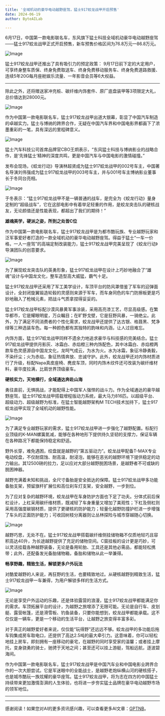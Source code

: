 ```yaml
---
title: '全域机动的豪华电动越野座驾，猛士917蛟龙战甲开启预售'
date: 2024-06-19
author: ByteAILab

---
```


6月17日，中国第一款电影联名车，东风旗下猛士科技全域机动豪华电动越野座驾——猛士917蛟龙战甲正式开启预售，新车预售价格区间为76.8万元—86.8万元。

![Image](https://image.jiqizhixin.com/uploads/editor/a8cc4bf6-851a-44ec-acef-b615530dca9b/1718609832970.jpeg)

猛士917蛟龙战甲还推出了具有吸引力的预定政策： 9月17日前下定的大定用户，可享终身整车质保、终身免费取送车、终身免费移动服务车、终身免费道路救援、连续5年20G每月座舱娱乐流量、一年影音会员等6大权益。

---
除此之外，还将赠送家冲充桩、碳纤维内饰套件、原厂底盘装甲等3项限定大礼，总价值达到28000元。

![Image](https://image.jiqizhixin.com/uploads/editor/63bd6332-e4cf-443f-a680-e35a25c06398/1718609833077.jpeg)

作为中国第一款电影联名车，猛士917蛟龙战甲出道大银幕，彰显了中国汽车制造的卓越实力。猛士与博纳的跨界合作，无疑在中国汽车界和中国电影界都画下了浓墨重彩的一笔，具有深远的里程碑意义。

![Image](https://image.jiqizhixin.com/uploads/editor/3a6b8151-69cb-4981-8905-df22244066f3/1718609833107.jpeg)

猛士汽车科技公司首席品牌官CBO王炯表示，“东风猛士科技与博纳影业的战略合作，是‘先锋猛士’精神的深度共鸣，更是中国汽车与中国电影的激情碰撞。”

发布会现场，《蛟龙行动》导演林超贤成为猛士917蛟龙战甲的002号车主，中国著名导演刘伟强成为猛士917蛟龙战甲的003号车主，并与001号车主博纳影业董事长于冬同台亮相。

![Image](https://image.jiqizhixin.com/uploads/editor/75554b5c-de15-4076-91f3-9e9509ad9531/1718609833137.jpeg)

于冬表示：“猛士917蛟龙战甲不是一辆普通的战车，是完全为《蛟龙行动》量身定制的“超级战车”，它在这部电影中有着举足轻重的作用，是蛟龙突击队的硬核战友，无论颜值还是性能表现，都超出了我们的期待！”

**雄魂美学，硬派之姿，所到之处皆C位**

作为中国第一款电影联名车，猛士917蛟龙战甲是为都市酷玩族、专业越野玩家和泛军事爱好者打造的一款全域机动的豪华电动越野座驾。得益于猛士“一车一价格，一人一座驾”的高端定制改装能力，猛士917蛟龙战甲完美呈现了《蛟龙行动》导演团队的创意要求。

![Image](https://image.jiqizhixin.com/uploads/editor/52195981-d3f0-4fce-a397-3805d9c2a63e/1718609833169.jpeg)

为了展现蛟龙突击队的英勇形象，猛士917蛟龙战甲在设计上巧妙地融合了“雄魂”设计与中国龙文化，整车造型高大威猛，霸气十足。

猛士917蛟龙战甲还采用了军工美学设计，车顶平台的防风罩借鉴了军车的迎弹面设计，全封闭旋翼锻造轮毂的灵感则来源于军车，而车身同色的车门防擦板更是巧妙地融入了枪械元素，把战斗气质拿捏得妥妥的。

猛士917蛟龙战甲标配沙漠风暴黄军事涂装，采用高亮漆工艺，尽显高级感。在繁华都市，它是耀眼明星，万众瞩目；在旷野戈壁，它是狂野风暴，一骑绝尘。此外，为了满足不同消费者的个性化需求，蛟龙战甲还提供了达古银、格聂黑、梵净绿等三种选装车色。每一种颜色都有其独特的韵味和内涵，让人过目难忘。

内饰方面，猛士917蛟龙战甲同样不遗余力地追求豪华与科技感的完美结合。猛士917蛟龙战甲提供月影灰、冰霜白、赤焰橙三种内饰配色，其中冰霜白、赤焰橙两款车色灵感源自中国龙文化，龙呵气成云，为水为火。水为冰霜，象征冷静勇毅，不染纤尘；火为赤焰，象征热情奔放、忠诚守护。此外，蛟龙战甲还对内饰材质进行了升级，标配Napa真皮座椅、麂皮车顶，同时内饰木纹件还可改装为碳纤维材料，豪华度拉满，比肩世界顶级豪车。

**硬核实力，天地横行，全域通达奔赴山海**

勇往直前，无惧挑战，才能配得上中国军人强悍的战斗力。作为全域通达的豪华越野座驾，猛士917蛟龙战甲搭载增程版动力系统，最大马力816匹。以超级平台、超级动力、超级越野为标准，在猛士智能越野架构M TECH技术加持下，猛士917蛟龙战甲实现了全域机动的越野性能。

![Image](https://image.jiqizhixin.com/uploads/editor/248fbe99-83ac-430d-bfe9-eac580b66410/1718609833334.jpeg)

为了满足专业越野玩家的需求，猛士917蛟龙战甲进一步强化了越野配置。标配行业顶级的K-MAN螺簧氮减，能够在各种地形下提供持久坚韧的支撑力，保证车辆在各种路况下都能保持稳定和舒适。

野外长穿，难免遇困，绞盘就是越野的“第五驱动力”。蛟龙战甲配备T-MAX专业电动绞盘，不仅耐腐蚀、耐高温，耐浸泡，能够在恶劣的越野环境下提供稳定的动力输出。其12500磅的拉力，足以应对大部分越野脱困场景，是越野者不可或缺的脱困神器。

越野充满着未知和挑战，全尺寸备胎是安全抵达的保障。猛士917蛟龙战甲多功能备胎支架，预留旗杆扩展位和高位刹车灯支架，安全越野，一步到位。

为了应对复杂的越野环境，蛟龙战甲在车身防护方面也下足了功夫。分体式前后保杠设计，上杠采用碳纤维材质，既减轻了车身重量又增加了美观性；下杠及侧杠则采用高强度碳钢材质，提供了更硬核的防护能力；轻量化越野防撞护栏进一步增强了车头的正面防护能力；可收回树枝分离器则让丛林探险与城市穿越随心切换。

![Image](https://image.jiqizhixin.com/uploads/editor/281ad654-65a6-4d25-8258-5d92b65c5490/1718609833441.jpeg)

越野巧思，无处不在。猛士917蛟龙战甲搭载碳纤维侧挂储物箱不仅质地轻巧且容积高达40升，为长途越野提供了充足的储物空间。C窗挂板的设计更是巧妙，可以灵活挂载各种越野装备，无论是备用轮胎、工具还是其他必需品，都能轻松携带；此外，还配备发光备胎储物箱，备胎和储物从此一举兼得。

**畅享野趣，精致生活，解锁更多户外玩法**

对酷爱越野的人来说，再狂野的生活，也要精致地过。从硬核越野到精致生活，猛士917蛟龙战甲一车兼得，为用户解锁多样的生活方式。

![Image](https://image.jiqizhixin.com/uploads/editor/4b76b7ee-97c2-472e-b8dd-dda40709a9ca/1718609833473.jpeg)

无论是享受户外运动的乐趣，还是体验露营的浪漫，猛士917蛟龙战甲都能满足你的需求。车顶拓展平台的设计，为越野之旅增添了无限可能。无论是自行车、皮划艇、露营帐篷，还是滑雪板、钓鱼装备，只要你能想到，蛟龙战甲都能承载。这不仅仅是一辆车，更是一个移动的生活平台，让越野之旅变得丰富多彩。

对于真正的越野爱好者来说，仅仅能“玩得野”还远远不够。蛟龙战甲的多功能后拖车钩集成房车取电口，还提供了高达2.5吨的最大牵引力。这意味着，你可以轻松地挂上房车，即刻拥有一座移动的豪宅，在越野的同时享受家的温馨；或者挂上摩托，变身骁勇的骑士，驰骋于天地之间；甚至还可以挂上游艇，驾船远航，逐波碧海间。

作为中国第一款电影联名车，猛士917蛟龙战甲是中国汽车业和中国电影业跨界合作的一次大胆尝试。它是军迷眼中的全能战士，是越野老炮纵横山河的硬核搭子，也是城市酷玩一族炫耀的豪华座驾。猛士917蛟龙战甲，将为志在四方的中国猛士持续带来更加激情澎湃的人生体验，也将进一步夯实猛士品牌在豪华电动越野市场的领军地位。  

---
---
感谢阅读！如果您对AI的更多资讯感兴趣，可以查看更多AI文章：[GPTNB](https://gptnb.com)。
